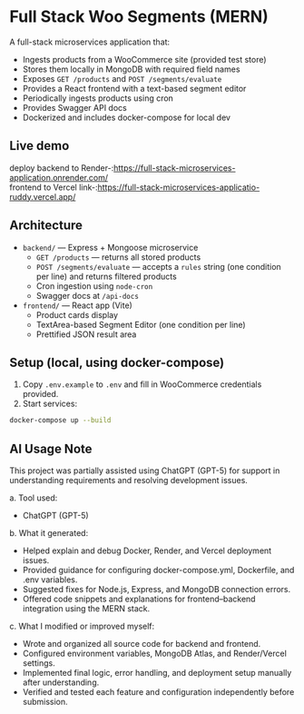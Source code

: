 # Full Stack Woo Segments (MERN)

A full-stack microservices application that:

- Ingests products from a WooCommerce site (provided test store)
- Stores them locally in MongoDB with required field names
- Exposes `GET /products` and `POST /segments/evaluate`
- Provides a React frontend with a text-based segment editor
- Periodically ingests products using cron
- Provides Swagger API docs
- Dockerized and includes docker-compose for local dev

## Live demo

deploy backend to Render-:https://full-stack-microservices-application.onrender.com/ <br>
frontend to Vercel link-:https://full-stack-microservices-applicatio-ruddy.vercel.app/

## Architecture

- `backend/` — Express + Mongoose microservice
  - `GET /products` — returns all stored products
  - `POST /segments/evaluate` — accepts a `rules` string (one condition per line) and returns filtered products
  - Cron ingestion using `node-cron`
  - Swagger docs at `/api-docs`
- `frontend/` — React app (Vite)
  - Product cards display
  - TextArea-based Segment Editor (one condition per line)
  - Prettified JSON result area

## Setup (local, using docker-compose)

1. Copy `.env.example` to `.env` and fill in WooCommerce credentials provided.
2. Start services:

```bash
docker-compose up --build
```
## AI Usage Note

This project was partially assisted using ChatGPT (GPT-5) for support in understanding requirements and resolving development issues.

a. Tool used:

- ChatGPT (GPT-5)

b. What it generated:

- Helped explain and debug Docker, Render, and Vercel deployment issues.
- Provided guidance for configuring docker-compose.yml, Dockerfile, and .env variables.
- Suggested fixes for Node.js, Express, and MongoDB connection errors.
- Offered code snippets and explanations for frontend–backend integration using the MERN stack.

c. What I modified or improved myself:

- Wrote and organized all source code for backend and frontend.
- Configured environment variables, MongoDB Atlas, and Render/Vercel settings.
- Implemented final logic, error handling, and deployment setup manually after understanding.
- Verified and tested each feature and configuration independently before submission.
